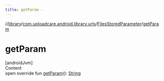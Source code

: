 ```yaml
---
title: getParam -
---
```

//[library](../../index.md)/[com.uploadcare.android.library.urls](../index.md)/[FilesStoredParameter](index.md)/[getParam](get-param.md)



# getParam  
[androidJvm]  
Content  
open override fun [getParam](get-param.md)(): [String](https://kotlinlang.org/api/latest/jvm/stdlib/kotlin/-string/index.html)  



